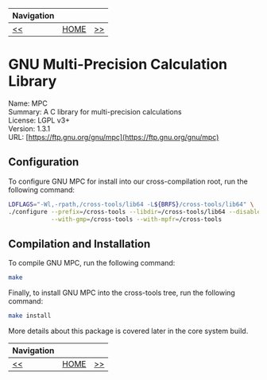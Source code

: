 | Navigation |||
| --- | --- | ---: |
| [<<](./MPFR.md) | [HOME](../README.md) | [>>](./ISL.md) |

# GNU Multi-Precision Calculation Library

Name: MPC<br />
Summary: A C library for multi-precision calculations<br />
License: LGPL v3+<br />
Version: 1.3.1<br />
URL: [https://ftp.gnu.org/gnu/mpc](https://ftp.gnu.org/gnu/mpc)<br />

## Configuration

To configure GNU MPC for install into our cross-compilation root, run the following command:

```bash
LDFLAGS="-Wl,-rpath,/cross-tools/lib64 -L${BRFS}/cross-tools/lib64" \
./configure --prefix=/cross-tools --libdir=/cross-tools/lib64 --disable-static \
            --with-gmp=/cross-tools --with-mpfr=/cross-tools
```

## Compilation and Installation

To compile GNU MPC, run the following command:

```bash
make
```

Finally, to install GNU MPC into the cross-tools tree, run the following command:

```bash
make install
```

More details about this package is covered later in the core system build.

| Navigation |||
| --- | --- | ---: |
| [<<](./MPFR.md) | [HOME](../README.md) | [>>](./ISL.md) |
